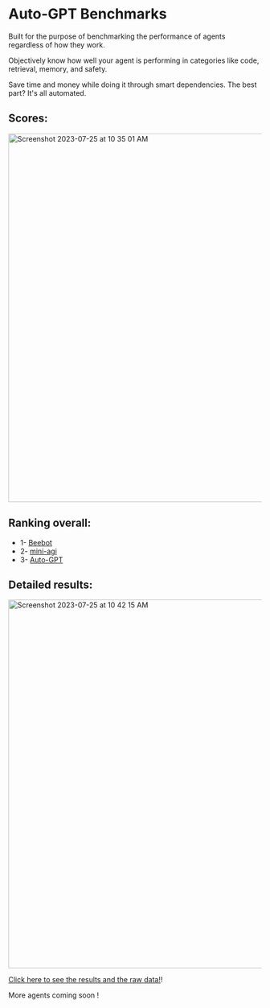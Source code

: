 # Auto-GPT Benchmarks

Built for the purpose of benchmarking the performance of agents regardless of how they work.

Objectively know how well your agent is performing in categories like code, retrieval, memory, and safety.

Save time and money while doing it through smart dependencies. The best part? It's all automated.

## Scores:

<img width="733" alt="Screenshot 2023-07-25 at 10 35 01 AM" src="https://github.com/Significant-Gravitas/Auto-GPT-Benchmarks/assets/9652976/98963e0b-18b9-4b17-9a6a-4d3e4418af70">

## Ranking overall:

- 1- [Beebot](https://github.com/AutoPackAI/beebot)
- 2- [mini-agi](https://github.com/muellerberndt/mini-agi)
- 3- [Auto-GPT](https://github.com/Significant-Gravitas/AutoGPT)

## Detailed results:

<img width="733" alt="Screenshot 2023-07-25 at 10 42 15 AM" src="https://github.com/Significant-Gravitas/Auto-GPT-Benchmarks/assets/9652976/39be464c-c842-4437-b28a-07d878542a83">

[Click here to see the results and the raw data!](https://docs.google.com/spreadsheets/d/1WXm16P2AHNbKpkOI0LYBpcsGG0O7D8HYTG5Uj0PaJjA/edit#gid=203558751)!

More agents coming soon !
